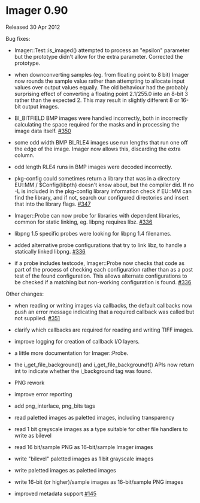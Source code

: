 # Imager 0.90

Released 30 Apr 2012

Bug fixes:

- Imager::Test::is_imaged() attempted to process an "epsilon" parameter but the prototype didn't allow for the extra parameter. Corrected the prototype.

- when downconverting samples (eg. from floating point to 8 bit) Imager now rounds the sample value rather than attempting to allocate input values over output values equally. The old behaviour had the probably surprising effect of converting a floating point 2.1/255.0 into an 8-bit 3 rather than the expected 2. This may result in slightly different 8 or 16-bit output images.

- BI_BITFIELD BMP images were handled incorrectly, both in incorrectly calculating the space required for the masks and in processing the image data itself. [#350](https://github.com/tonycoz/imager/issues/350)

- some odd width BMP BI_RLE4 images use run lengths that run one off the edge of the image. Imager now allows this, discarding the extra column.

- odd length RLE4 runs in BMP images were decoded incorrectly.

- pkg-config could sometimes return a library that was in a directory EU::MM / $Config{libpth} doesn't know about, but the compiler did. If no -L is included in the pkg-config library information check if EU::MM can find the library, and if not, search our configured directories and insert that into the library flags. [#347](https://github.com/tonycoz/imager/issues/347)

- Imager::Probe can now probe for libraries with dependent libraries, common for static linking, eg. libpng requires libz. [#336](https://github.com/tonycoz/imager/issues/336)

- libpng 1.5 specific probes were looking for libpng 1.4 filenames.

- added alternative probe configurations that try to link libz, to handle a statically linked libpng. [#336](https://github.com/tonycoz/imager/issues/336)

- if a probe includes testcode, Imager::Probe now checks that code as part of the process of checking each configuration rather than as a post test of the found configuration. This allows alternate configurations to be checked if a matching but non-working configuration is found. [#336](https://github.com/tonycoz/imager/issues/336)

Other changes:

- when reading or writing images via callbacks, the default callbacks now push an error message indicating that a required callback was called but not supplied. [#351](https://github.com/tonycoz/imager/issues/351)

- clarify which callbacks are required for reading and writing TIFF images.

- improve logging for creation of callback I/O layers.

- a little more documentation for Imager::Probe.

- the i_get_file_background() and i_get_file_backgroundf() APIs now return int to indicate whether the i_background tag was found.

- PNG rework

- improve error reporting

- add png_interlace, png_bits tags

- read paletted images as paletted images, including transparency

- read 1 bit greyscale images as a type suitable for other file handlers to write as bilevel

- read 16 bit/sample PNG as 16-bit/sample Imager images

- write "bilevel" paletted images as 1 bit grayscale images

- write paletted images as paletted images

- write 16-bit (or higher)/sample images as 16-bit/sample PNG images

- improved metadata support [#145](https://github.com/tonycoz/imager/issues/145)